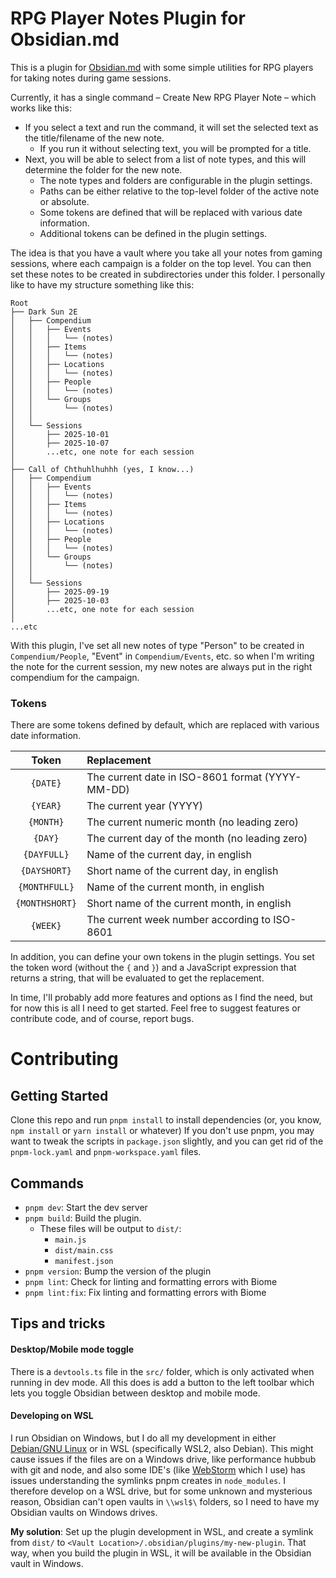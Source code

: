 # RPG Player Notes Plugin for Obsidian.md

This is a plugin for [Obsidian.md](https://obsidian.md/) with some simple utilities for RPG players for taking notes during game sessions.

Currently, it has a single command – Create New RPG Player Note – which works like this:
* If you select a text and run the command, it will set the selected text as the title/filename of the new note.
  * If you run it without selecting text, you will be prompted for a title.
* Next, you will be able to select from a list of note types, and this will determine the folder for the new note.
  * The note types and folders are configurable in the plugin settings.
  * Paths can be either relative to the top-level folder of the active note or absolute.
  * Some tokens are defined that will be replaced with various date information.
  * Additional tokens can be defined in the plugin settings.


The idea is that you have a vault where you take all your notes from gaming sessions, where each campaign is a folder on the top level. You can then set these notes to be created in subdirectories under this folder. I personally like to have my structure something like this:
```
Root
├── Dark Sun 2E
│   ├── Compendium
│   │   ├── Events
│   │   │   └── (notes)
│   │   ├── Items
│   │   │   └── (notes)
│   │   ├── Locations
│   │   │   └── (notes)
│   │   ├── People
│   │   │   └── (notes)
│   │   └── Groups
│   │       └── (notes)
│   │
│   └── Sessions
│       ├── 2025-10-01
│       ├── 2025-10-07
│       ...etc, one note for each session
│
├── Call of Chthuhlhuhhh (yes, I know...)
│   ├── Compendium
│   │   ├── Events
│   │   │   └── (notes)
│   │   ├── Items
│   │   │   └── (notes)
│   │   ├── Locations
│   │   │   └── (notes)
│   │   ├── People
│   │   │   └── (notes)
│   │   └── Groups
│   │       └── (notes)
│   │
│   └── Sessions
│       ├── 2025-09-19
│       ├── 2025-10-03
│       ...etc, one note for each session
│
...etc
```
With this plugin, I've set all new notes of type "Person" to be created in `Compendium/People`, "Event" in `Compendium/Events`, etc. so when I'm writing the note for the current session, my new notes are always put in the right compendium for the campaign.

### Tokens
There are some tokens defined by default, which are replaced with various date information.

| Token | Replacement                                      |
| :-----: |:-------------------------------------------------|
| `{DATE}` | The current date in ISO-8601 format (YYYY-MM-DD) |
| `{YEAR}` | The current year (YYYY)                          |
| `{MONTH}` | The current numeric month (no leading zero)      |
| `{DAY}` | The current day of the month (no leading zero)   |
| `{DAYFULL}` | Name of the current day, in english              |
| `{DAYSHORT}` | Short name of the current day, in english        |
| `{MONTHFULL}` | Name of the current month, in english            |
| `{MONTHSHORT}` | Short name of the current month, in english      |
| `{WEEK}` | The current week number according to ISO-8601    |

In addition, you can define your own tokens in the plugin settings. You set the token word (without the `{` and `}`) and a JavaScript expression that returns a string, that will be evaluated to get the replacement.

In time, I'll probably add more features and options as I find the need, but for now this is all I need to get started. Feel free to suggest features or contribute code, and of course, report bugs.

# Contributing
## Getting Started
Clone this repo and run `pnpm install` to install dependencies (or, you know, `npm install` or `yarn install` or whatever)
If you don't use pnpm, you may want to tweak the scripts in `package.json` slightly, and you can get rid of the `pnpm-lock.yaml` and `pnpm-workspace.yaml` files.

## Commands
* `pnpm dev`: Start the dev server
* `pnpm build`: Build the plugin.
  * These files will be output to `dist/`:
    * `main.js`
    * `dist/main.css`
    * `manifest.json`
* `pnpm version`: Bump the version of the plugin
* `pnpm lint`: Check for linting and formatting errors with Biome
* `pnpm lint:fix`: Fix linting and formatting errors with Biome

## Tips and tricks
#### Desktop/Mobile mode toggle
There is a `devtools.ts` file in the `src/` folder, which is only activated when running in dev mode. All this does is add a button to the left toolbar which lets you toggle Obsidian between desktop and mobile mode.
#### Developing on WSL
I run Obsidian on Windows, but I do all my development in either [Debian/GNU Linux](https://debian.org) or in WSL (specifically WSL2, also Debian). This might cause issues if the files are on a Windows drive, like performance hubbub with git and node, and also some IDE's (like [WebStorm](https://jetbrains.com/webstorm) which I use) has issues understanding the symlinks pnpm creates in `node_modules`. I therefore develop on a WSL drive, but for some unknown and mysterious reason, Obsidian can't open vaults in `\\wsl$\` folders, so I need to have my Obsidian vaults on Windows drives.

**My solution**: Set up the plugin development in WSL, and create a symlink from `dist/` to `<Vault Location>/.obsidian/plugins/my-new-plugin`. That way, when you build the plugin in WSL, it will be available in the Obsidian vault in Windows.

